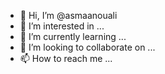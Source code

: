 - 👋 Hi, I’m @asmaanouali
- 👀 I’m interested in ...
- 🌱 I’m currently learning ...
- 💞️ I’m looking to collaborate on ...
- 📫 How to reach me ...

<!---
asmaanouali/asmaanouali is a ✨ special ✨ repository because its `README.md` (this file) appears on your GitHub profile.
You can click the Preview link to take a look at your changes.
--->
